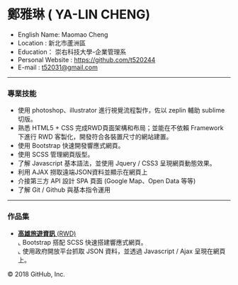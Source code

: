 # 鄭雅琳 ( YA-LIN CHENG)
- English Name: Maomao Cheng
- Location : 新北市蘆洲區
- Education： 崇右科技大學-企業管理系
- Personal Website : https://github.com/t520244
- E-mail : t52031@gmail.com

<hr>


### 專業技能
- 使用 photoshop、illustrator 進行視覺流程製作，佐以 zeplin 輔助 sublime 切版。
- 熟悉 HTML5 + CSS 完成RWD頁面架構和布局；並能在不依賴 Framework 下進行 RWD 客製化，開發符合各裝置尺寸的網站建置。
- 使用 Bootstrap 快速開發響應式網頁。
- 使用 SCSS 管理網頁版型。
- 了解 Javascript 基本語法，並使用 Jquery / CSS3 呈現網頁動態效果。
- 利用 AJAX 撈取遠端JSON資料並顯示在網頁上
- 介接第三方 API 設計 SPA 頁面 (Google Map、Open Data 等等)
- 了解 Git / Github 與基本指令運用
<hr>

### 作品集 
- <a href="https://t520244.github.io/onlineTalk-kh/" target="_blank"><B>高雄旅遊資訊</B> (RWD)</a> <BR>
  ⌞ Bootstrap 搭配 SCSS 快速搭建響應式網頁。 <BR>
  ⌞ 使用政府開放平台抓取 JSON 資料，並透過 Javascript / Ajax 呈現在網頁上。<BR>
<!-- - <a href="" target="_blank"><B>颱風防災資訊平台</B> (RWD)</a> <BR>
  ⌞ Bootstrap 快速搭建響應式網頁 + SCSS 管理表格樣式。 <BR>
  ⌞ 使用政府開放平台抓取 JSON 資料，並透過 Javascript / Ajax 呈現在網頁上<BR>
  ⌞ 結合 Google Map Api 將資料標記在地圖上。<BR>
- <a href="" target="_blank"><B>SweetCafe</B> (RWD)</a> <BR>
  ⌞ 熟悉 HTML5 + CSS 完成RWD頁面架構和布局，開發符合各裝置尺寸的網站建置 <BR>
  -->
  

© 2018 GitHub, Inc.

